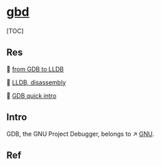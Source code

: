 # [gbd](https://www.gnu.org/software/gdb/)

[TOC]



## Res
📖 [from GDB to LLDB](https://lldb.llvm.org/use/map.html)

📖 [LLDB, disassembly](https://liangmc.com/archives/03lldb汇编调试md)

📖 [GDB quick intro](http://c.biancheng.net/gdb/)

## Intro
GDB, the GNU Project Debugger, belongs to ↗ [GNU](../../../../🥷🏼%20Operating%20System%20(Tech)/Linux/🐑%20GNU/GNU.md).



## Ref
